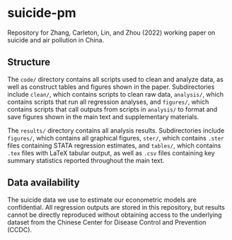 # suicide-pm
Repository for Zhang, Carleton, Lin, and Zhou (2022) working paper on suicide and air pollution in China.  

## Structure
The `code/` directory contains all scripts used to clean and analyze data, as well as construct tables and figures shown in the paper. Subdirectories include `clean/`, which contains scripts to clean raw data, `analysis/`, which contains scripts that run all regression analyses, and `figures/`, which contains scripts that call outputs from scripts in `analysis/` to format and save figures shown in the main text and supplementary materials.


The `results/` directory contains all analysis results. Subdirectories include `figures/`, which contains all graphical figures, `ster/`, which contains `.ster` files containing STATA regression estimates, and `tables/`, which contains `.tex` files with LaTeX tabular output, as well as `.csv` files containing key summary statistics reported throughout the main text. 

## Data availability
The suicide data we use to estimate our econometric models are confidential. All regression outputs are stored in this repository, but results cannot be directly reproduced without obtaining access to the underlying dataset from the Chinese Center for Disease Control and Prevention (CCDC).

